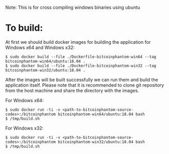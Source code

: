Note: This is for cross compiling windows binaries using ubuntu

# To build:

At first we should build docker images for building the application for Windows x64 and Windows x32:

```
$ sudo docker build --file ./Dockerfile-bitcoinphantom-win64 --tag bitcoinphantom-win64/ubuntu:18.04 .
$ sudo docker build --file ./Dockerfile-bitcoinphantom-win32 --tag bitcoinphantom-win32/ubuntu:18.04 .
```

After the images will be built successfully we can run them and build the application itself.
Please note that it is recommended to clone git repository from the host machine and share the directory with the images.

For Windows x64:

```
$ sudo docker run -ti -v <path-to-bitcoinphantom-source-codes>:/bitcoinphantom bitcoinphantom-win64/ubuntu:18.04 bash
$ /tmp/build.sh
```

For Windows x32:

```
$ sudo docker run -ti -v <path-to-bitcoinphantom-source-codes>:/bitcoinphantom bitcoinphantom-win32/ubuntu:18.04 bash
$ /tmp/build.sh
```



